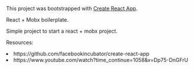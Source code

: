 This project was bootstrapped with [Create React App](https://github.com/facebookincubator/create-react-app).

React + Mobx boilerplate.

Simple project to start a react + mobx project.

Resources:

 <li> https://github.com/facebookincubator/create-react-app 
 <li> https://www.youtube.com/watch?time_continue=1058&v=Dp75-DnGFrU 

